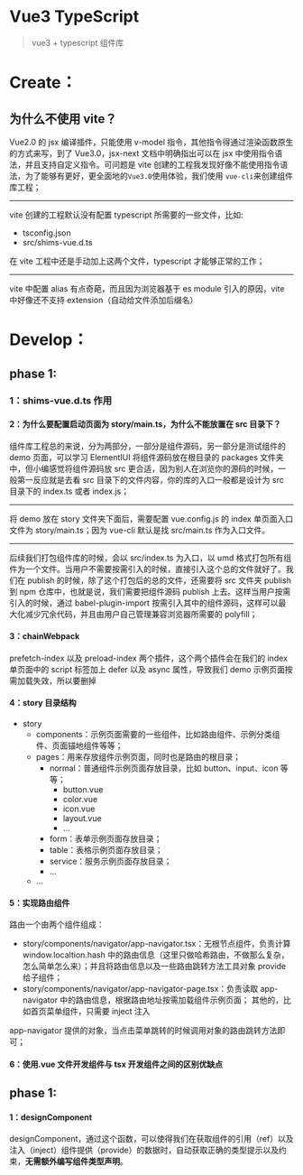 # Vue3 TypeScript

> vue3 + typescript 组件库

# Create：

## 为什么不使用 vite？

Vue2.0 的 jsx 编译插件，只能使用 v-model 指令，其他指令得通过渲染函数原生的方式来写，到了 Vue3.0，jsx-next 文档中明确指出可以在 jsx 中使用指令语法，并且支持自定义指令。可问题是 vite 创建的工程我发现好像不能使用指令语法，为了能够有更好，更全面地的`Vue3.0`使用体验，我们使用 `vue-cli`来创建组件库工程；

---

vite 创建的工程默认没有配置 typescript 所需要的一些文件，比如:

- tsconfig.json
- src/shims-vue.d.ts

在 vite 工程中还是手动加上这两个文件，typescript 才能够正常的工作；

---

vite 中配置 alias 有点奇葩，而且因为浏览器基于 es module 引入的原因，vite 中好像还不支持 extension（自动给文件添加后缀名）

# Develop：

## phase 1:

### 1：shims-vue.d.ts 作用

#### 2：为什么要配置启动页面为 story/main.ts，为什么不能放置在 src 目录下？

组件库工程总的来说，分为两部分，一部分是组件源码，另一部分是测试组件的 demo 页面，可以学习 ElementIUI 将组件源码放在根目录的 packages 文件夹中，但小编感觉将组件源码放 src 更合适，因为别人在浏览你的源码的时候，一般第一反应就是去看 src 目录下的文件内容，你的库的入口一般都是设计为 src 目录下的 index.ts 或者 index.js；

---

将 demo 放在 story 文件夹下面后，需要配置 vue.config.js 的 index 单页面入口文件为 story/main.ts；因为 vue-cli 默认是找 src/main.ts 作为入口文件。

---

后续我们打包组件库的时候，会以 src/index.ts 为入口，以 umd 格式打包所有组件为一个文件。当用户不需要按需引入的时候，直接引入这个总的文件就好了。我们在 publish 的时候，除了这个打包后的总的文件，还需要将 src 文件夹 publish 到 npm 仓库中，也就是说，我们需要把组件源码 publish 上去。这样当用户按需引入的时候，通过 babel-plugin-import 按需引入其中的组件源码，这样可以最大化减少冗余代码，并且由用户自己管理兼容浏览器所需要的 polyfill；

#### 3：chainWebpack

prefetch-index 以及 preload-index 两个插件，这个两个插件会在我们的 index 单页面中的 script 标签加上 defer 以及 async 属性，导致我们 demo 示例页面按需加载失效，所以要删掉

#### 4：story 目录结构

- story
  - components：示例页面需要的一些组件，比如路由组件、示例分类组件、页面锚地组件等等；
  - pages：用来存放组件示例页面，同时也是路由的根目录；
    - normal：普通组件示例页面存放目录，比如 button、input、icon 等等；
      - button.vue
      - color.vue
      - icon.vue
      - layout.vue
      - ...
    - form：表单示例页面存放目录；
    - table：表格示例页面存放目录；
    - service：服务示例页面存放目录；
    - ...
  - ...

#### 5：实现路由组件

路由一个由两个组件组成：

- story/components/navigator/app-navigator.tsx：无根节点组件，负责计算 window.localtion.hash 中的路由信息（这里只做哈希路由，不做那么复杂，怎么简单怎么来）；并且将路由信息以及一些路由跳转方法工具对象 provide 给子组件；
- story/components/navigator/app-navigator-page.tsx：负责读取 app-navigator 中的路由信息，根据路由地址按需加载组件示例页面；
  其他的，比如首页菜单组件，只需要 inject 注入

app-navigator 提供的对象，当点击菜单跳转的时候调用对象的路由跳转方法即可；

#### 6：使用.vue 文件开发组件与 tsx 开发组件之间的区别优缺点

## phase 1:

#### 1：designComponent

designComponent，通过这个函数，可以使得我们在获取组件的引用（ref）以及注入（inject）组件提供（provide）的数据时，自动获取正确的类型提示以及约束，**无需额外编写组件类型声明**。
